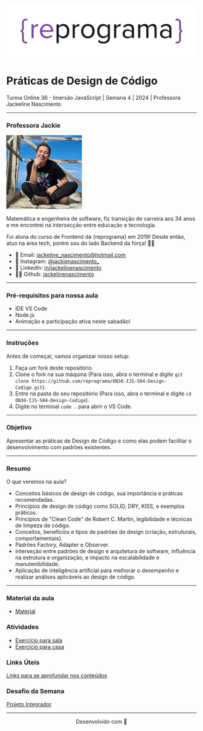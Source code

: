 <h1 align="center">
  <img src="assets/reprograma-fundos-claros.png" alt="logo reprograma" width="500">
</h1>

# Práticas de Design de Código

Turma Online 36 - Imersão JavaScript | Semana 4 | 2024 | Professora Jackeline Nascimento

***

### Professora Jackie

<p><img src="./assets/jackeline.jpg" alt="foto jackie" width="200"></p>

Matemática e engenheira de software, fiz transição de carreira aos 34 anos e me encontrei na intersecção entre educação e tecnologia.

Fui aluna do curso de Frontend da {reprograma} em 2019! Desde então, atuo na área tech, porém sou do lado Backend da força! 🖤👑

* 💌 Email: jackeline_nascimento@hotmail.com
* 📸 Instagram: [@jackienascimento_](https://instagram.com/jackienascimento_)
* 💼 LinkedIn: [in/jackelinenascimento](https://linkedin.com/in/jackelinenascimento)
* 👩‍💻 Github: [jackelinenascimento](https://github.com/jackelinenascimento)

***

### Pré-requisitos para nossa aula

* IDE VS Code
* Node.js 
* Animação e participação ativa neste sabadão!

***

### Instruções

Antes de começar, vamos organizar nosso setup:

1. Faça um fork deste repositório.
2. Clone o fork na sua máquina (Para isso, abra o terminal e digite `git clone https://github.com/reprograma/ON36-IJS-S04-Design-Codigo.git`).
3. Entre na pasta do seu repositório (Para isso, abra o terminal e digite `cd ON36-IJS-S04-Design-Codigo`).
4. Digite no terminal `code .` para abrir o VS Code.

***

### Objetivo

Apresentar as práticas de Design de Código e como elas podem facilitar o desenvolvimento com padrões existentes.

***

### Resumo

O que veremos na aula?

- Conceitos básicos de design de código, sua importância e práticas recomendadas.
- Princípios de design de código como SOLID, DRY, KISS, e exemplos práticos.
- Princípios de "Clean Code" de Robert C. Martin, legibilidade e técnicas de limpeza de código.
- Conceitos, benefícios e tipos de padrões de design (criação, estruturais, comportamentais).
- Padrões Factory, Adapter e Observer.
- Interseção entre padrões de design e arquitetura de software, influência na estrutura e organização, e impacto na escalabilidade e manutenibilidade.
- Aplicação de inteligência artificial para melhorar o desempenho e realizar análises aplicáveis ao design de código.

***

### Material da aula

* [Material](/material)

### Atividades

* [Exercício para sala](/exercicios/para-sala/)
* [Exercício para casa](/exercicios/para-casa/)

### Links Úteis

[Links para se aprofundar nos conteúdos](/material/Links.md)

### Desafio da Semana

[Projeto Integrador](/material/Desafio%20da%20Semana%20-%20Projeto%20Integrador.md)

***

<p align="center">Desenvolvido com 💜</p>
